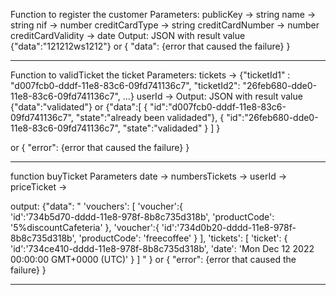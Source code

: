 Function to register the customer
Parameters: 
	publicKey -> string
        name -> string
        nif -> number
        creditCardType -> string
        creditCardNumber -> number
        creditCardValidity -> date
Output: JSON with result value 
{"data":"121212ws1212"}
or
{ "data": {error that caused the failure} }

----------------------------------------------
Function to validTicket the ticket
Parameters: 
        tickets -> {"ticketId1" : "d007fcb0-dddf-11e8-83c6-09fd741136c7", "ticketId2": "26feb680-dde0-11e8-83c6-09fd741136c7", ...}
        userId ->
Output: JSON with result value 
{"data":"validated"}
or 
{"data":[
			{
				"id":"d007fcb0-dddf-11e8-83c6-09fd741136c7",
				"state":"already been validaded"},
			{
				"id":"26feb680-dde0-11e8-83c6-09fd741136c7",
				"state":"validaded"
			}
		]
}

or
{ "error": {error that caused the failure} }



--------------------------------------------------------
function buyTicket
Parameters
        date ->
        numbersTickets ->
        userId ->  
        priceTicket ->

output: 
{"data":
	" 'vouchers': 
		[
			'voucher':{  
				'id':'734b5d70-dddd-11e8-978f-8b8c735d318b',
				'productCode': '5%discountCafeteria'
			},
			'voucher':{ 
				'id':'734d0b20-dddd-11e8-978f-8b8c735d318b',
				'productCode': 'freecoffee'
			}
		],
	'tickets': 
		[
			'ticket': {
				'id':'734ce410-dddd-11e8-978f-8b8c735d318b',
				'date': 'Mon Dec 12 2022 00:00:00 GMT+0000 (UTC)'
			}
		]
	"
}
or 
{ "error": {error that caused the failure} }

---------------------------------------
